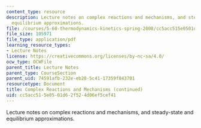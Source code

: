 ```yaml
---
content_type: resource
description: Lecture notes on complex reactions and mechanisms, and steady-state and
  equilibrium approximations.
file: /courses/5-60-thermodynamics-kinetics-spring-2008/cc5acc515e0501d62f524d06ef5cef41_lec_32.pdf
file_size: 105971
file_type: application/pdf
learning_resource_types:
- Lecture Notes
license: https://creativecommons.org/licenses/by-nc-sa/4.0/
ocw_type: OCWFile
parent_title: Lecture Notes
parent_type: CourseSection
parent_uid: 74591afb-232e-eb20-5c41-17359f843701
resourcetype: Document
title: Complex Reactions and Mechanisms (continued)
uid: cc5acc51-5e05-01d6-2f52-4d06ef5cef41
---
```

Lecture notes on complex reactions and mechanisms, and steady-state and equilibrium approximations.